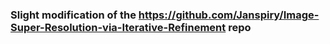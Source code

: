 ### Slight modification of the https://github.com/Janspiry/Image-Super-Resolution-via-Iterative-Refinement repo
